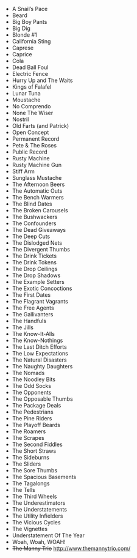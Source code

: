 * A Snail’s Pace																			
* Beard				
* Big Boy Pants
* Big Dig																			
* Blonde #1		
* California Sting																	
* Caprese
* Caprice
* Cola																			
* Dead Ball Foul																			
* Electric Fence
* Hurry Up and The Waits
* Kings of Falafel
* Lunar Tuna																			
* Moustache		
* No Comprendo
* None The Wiser																	
* Nostril	
* Old Farts (and Patrick)																		
* Open Concept																			
* Permanent Record																			
* Pete & The Roses																			
* Public Record																			
* Rusty Machine																			
* Rusty Machine Gun																			
* Stiff Arm																			
* Sunglass Mustache																			
* The Afternoon Beers
* The Automatic Outs																			
* The Bench Warmers																			
* The Blind Dates		
* The Broken Carousels																	
* The Bushwackers	
* The Confounders																		
* The Dead Giveaways																			
* The Deep Cuts	
* The Dislodged Nets
* The Divergent Thumbs																		
* The Drink Tickets																			
* The Drink Tokens
* The Drop Ceilings
* The Drop Shadows
* The Example Setters
* The Exotic Concoctions																			
* The First Dates																			
* The Flagrant Vagrants																			
* The Free Agents	
* The Gallivanters	
* The Handfuls																	
* The Jills
* The Know-It-Alls
* The Know-Nothings
* The Last Ditch Efforts
* The Low Expectations
* The Natural Disasters
* The Naughty Daughters																			
* The Nomads	
* The Noodley Bits																		
* The Odd Socks			
* The Opponents																
* The Opposable Thumbs
* The Package Deals																			
* The Pedestrians																			
* The Pine Riders	
* The Playoff Beards																		
* The Roamers																			
* The Scrapes																			
* The Second Fiddles																			
* The Short Straws																			
* The Sideburns		
* The Sliders																	
* The Sore Thumbs
* The Spacious Basements
* The Tagalongs																			
* The Tells																			
* The Third Wheels		
* The Underestimators																	
* The Understatements																			
* The Utility Infielders																			
* The Vicious Cycles
* The Vignettes	
* Understatement Of The Year		
* Woah, Woah, WOAH!																
* ~~The Manny Trio~~ http://www.themannytrio.com/	
